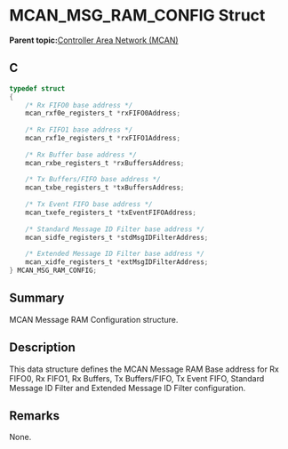 # MCAN\_MSG\_RAM\_CONFIG Struct

**Parent topic:**[Controller Area Network \(MCAN\)](GUID-C9F1E50C-1EF0-4941-A9CB-89808C7C54AF.md)

## C

```c
typedef struct
{
    /* Rx FIFO0 base address */
    mcan_rxf0e_registers_t *rxFIFO0Address;
    
    /* Rx FIFO1 base address */
    mcan_rxf1e_registers_t *rxFIFO1Address;
    
    /* Rx Buffer base address */
    mcan_rxbe_registers_t *rxBuffersAddress;
    
    /* Tx Buffers/FIFO base address */
    mcan_txbe_registers_t *txBuffersAddress;
    
    /* Tx Event FIFO base address */
    mcan_txefe_registers_t *txEventFIFOAddress;
    
    /* Standard Message ID Filter base address */
    mcan_sidfe_registers_t *stdMsgIDFilterAddress;
    
    /* Extended Message ID Filter base address */
    mcan_xidfe_registers_t *extMsgIDFilterAddress;
} MCAN_MSG_RAM_CONFIG;

```

## Summary

MCAN Message RAM Configuration structure.

## Description

This data structure defines the MCAN Message RAM Base address for Rx FIFO0, Rx FIFO1, Rx Buffers, Tx Buffers/FIFO, Tx Event FIFO, Standard Message ID Filter and Extended Message ID Filter configuration.

## Remarks

None.

